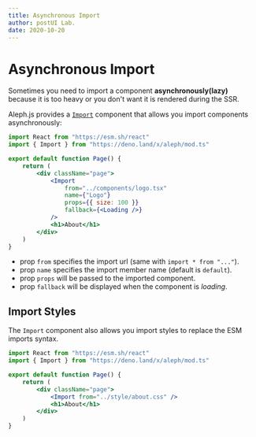 ```yaml
---
title: Asynchronous Import
author: postUI Lab.
date: 2020-10-20
---
```


# Asynchronous Import

Sometimes you need to import a component **asynchronously(lazy)** because it is too heavy or you don't want it is rendered during the SSR.

Aleph.js provides a [`Import`](/docs/api-reference/mod.ts#import) component  that allows you import components asynchronously:

```jsx
import React from "https://esm.sh/react"
import { Import } from "https://deno.land/x/aleph/mod.ts"

export default function Page() {
    return (
        <div className="page">
            <Import
                from="../components/logo.tsx"
                name={"Logo"}
                props={{ size: 100 }}
                fallback={<Loading />}
            />
            <h1>About</h1>
        </div>
    )
}
```

- prop `from` specifies the import url (same with `import * from "..."`).
- prop `name` specifies the import member name (default is `default`).
- prop `props` will be passed to the imported component.
- prop `fallback` will be displayed when the component is *loading*.

## Import Styles
The `Import` component also allows you import styles to replace the ESM imports syntax.

```jsx
import React from "https://esm.sh/react"
import { Import } from "https://deno.land/x/aleph/mod.ts"

export default function Page() {
    return (
        <div className="page">
            <Import from="../style/about.css" />
            <h1>About</h1>
        </div>
    )
}
```
